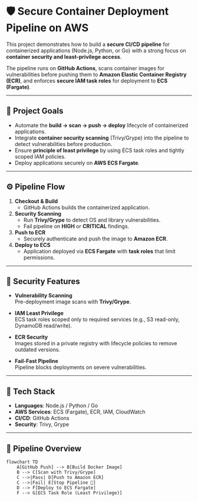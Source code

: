 # 🛡️ Secure Container Deployment Pipeline on AWS

This project demonstrates how to build a **secure CI/CD pipeline** for containerized applications (Node.js, Python, or Go) with a strong focus on **container security and least-privilege access**.  

The pipeline runs on **GitHub Actions**, scans container images for vulnerabilities before pushing them to **Amazon Elastic Container Registry (ECR)**, and enforces **secure IAM task roles** for deployment to **ECS (Fargate)**.

---

## 🚀 Project Goals
- Automate the **build → scan → push → deploy** lifecycle of containerized applications.
- Integrate **container security scanning** (Trivy/Grype) into the pipeline to detect vulnerabilities before production.
- Ensure **principle of least privilege** by using ECS task roles and tightly scoped IAM policies.
- Deploy applications securely on **AWS ECS Fargate**.

---

## ⚙️ Pipeline Flow
1. **Checkout & Build**
   - GitHub Actions builds the containerized application.
2. **Security Scanning**
   - Run **Trivy/Grype** to detect OS and library vulnerabilities.
   - Fail pipeline on **HIGH** or **CRITICAL** findings.
3. **Push to ECR**
   - Securely authenticate and push the image to **Amazon ECR**.
4. **Deploy to ECS**
   - Application deployed via **ECS Fargate** with **task roles** that limit permissions.

---

## 🔐 Security Features
- **Vulnerability Scanning**  
  Pre-deployment image scans with **Trivy/Grype**.  

- **IAM Least Privilege**  
  ECS task roles scoped only to required services (e.g., S3 read-only, DynamoDB read/write).  

- **ECR Security**  
  Images stored in a private registry with lifecycle policies to remove outdated versions.  

- **Fail-Fast Pipeline**  
  Pipeline blocks deployments on severe vulnerabilities.  

---

## 📂 Tech Stack
- **Languages**: Node.js / Python / Go  
- **AWS Services**: ECS (Fargate), ECR, IAM, CloudWatch  
- **CI/CD**: GitHub Actions  
- **Security**: Trivy, Grype  

---

## 📸 Pipeline Overview
```mermaid
flowchart TD
    A[GitHub Push] --> B[Build Docker Image]
    B --> C[Scan with Trivy/Grype]
    C -->|Pass| D[Push to Amazon ECR]
    C -->|Fail| E[Stop Pipeline 🚨]
    D --> F[Deploy to ECS Fargate]
    F --> G[ECS Task Role (Least Privilege)]
